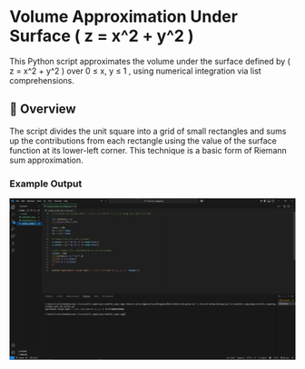 # Volume Approximation Under Surface \( z = x^2 + y^2 \)

This Python script approximates the volume under the surface defined by \( z = x^2 + y^2 \) over 0 ≤ x, y ≤ 1 , using numerical integration via list comprehensions.

## 📌 Overview

The script divides the unit square into a grid of small rectangles and sums up the contributions from each rectangle using the value of the surface function at its lower-left corner.
This technique is a basic form of Riemann sum approximation.

### Example Output

<p align="center">
  <img src="https://raw.githubusercontent.com/G-alileo/Scientific_Computing/main/Assets/volume_under_the_surface.png" />
</p>
